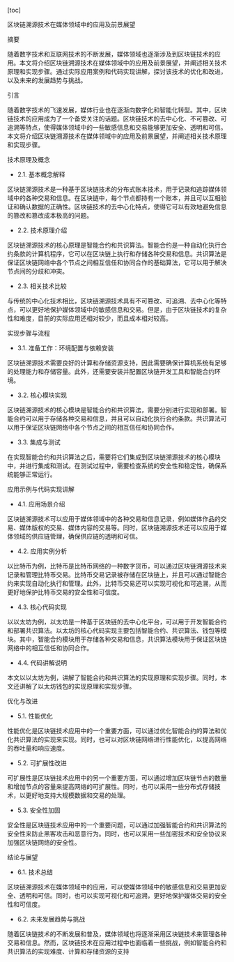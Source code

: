 
[toc]                    
                
                
区块链溯源技术在媒体领域中的应用及前景展望

摘要

随着数字技术和互联网技术的不断发展，媒体领域也逐渐涉及到区块链技术的应用。本文将介绍区块链溯源技术在媒体领域中的应用及前景展望，并阐述相关技术原理和实现步骤。通过实际应用案例和代码实现讲解，探讨该技术的优化和改进，以及未来的发展趋势与挑战。

引言

随着数字技术的飞速发展，媒体行业也在逐渐向数字化和智能化转型。其中，区块链技术的应用成为了一个备受关注的话题。区块链技术的去中心化、不可篡改、可追溯等特点，使得媒体领域中的一些敏感信息和交易能够更加安全、透明和可信。本文将介绍区块链溯源技术在媒体领域中的应用及前景展望，并阐述相关技术原理和实现步骤。

技术原理及概念

- 2.1. 基本概念解释

区块链溯源技术是一种基于区块链技术的分布式账本技术，用于记录和追踪媒体领域中的各种交易和信息。在区块链中，每个节点都持有一个账本，并且可以互相验证和确认数据的正确性。区块链技术的去中心化特点，使得它可以有效地避免信息的篡改和篡改成本极高的问题。

- 2.2. 技术原理介绍

区块链溯源技术的核心原理是智能合约和共识算法。智能合约是一种自动化执行合约条款的计算机程序，它可以在区块链上执行和存储各种交易和信息。共识算法是保证区块链网络中各个节点之间相互信任和协同合作的基础算法，它可以用于解决节点间的分歧和冲突。

- 2.3. 相关技术比较

与传统的中心化技术相比，区块链溯源技术具有不可篡改、可追溯、去中心化等特点，可以更好地保护媒体领域中的敏感信息和交易。但是，由于区块链技术的复杂性和难度，目前的实际应用还相对较少，而且成本相对较高。

实现步骤与流程

- 3.1. 准备工作：环境配置与依赖安装

区块链溯源技术需要良好的计算和存储资源支持，因此需要确保计算机系统有足够的处理能力和存储容量。此外，还需要安装并配置区块链开发工具和智能合约环境。

- 3.2. 核心模块实现

区块链溯源技术的核心模块是智能合约和共识算法，需要分别进行实现和部署。智能合约可以用于存储各种交易和信息，并且可以自动化执行合约条款。共识算法可以用于保证区块链网络中各个节点之间的相互信任和协同合作。

- 3.3. 集成与测试

在实现智能合约和共识算法之后，需要将它们集成到区块链溯源技术的核心模块中，并进行集成和测试。在测试过程中，需要检查系统的安全性和稳定性，确保系统能够正常运行。

应用示例与代码实现讲解

- 4.1. 应用场景介绍

区块链溯源技术可以应用于媒体领域中的各种交易和信息记录，例如媒体作品的交易、媒体版权的交易、媒体内容的交易等。同时，区块链溯源技术还可以应用于媒体领域的供应链管理，确保供应链的透明和可信。

- 4.2. 应用实例分析

以比特币为例，比特币是比特币网络的一种数字货币，可以通过区块链溯源技术来记录和管理比特币交易。比特币交易记录被存储在区块链上，并且可以通过智能合约来实现自动化执行和管理。此外，比特币交易还可以实现可视化和可追溯，从而更好地保护比特币交易的安全性和可信度。

- 4.3. 核心代码实现

以以太坊为例，以太坊是一种基于区块链的去中心化平台，可以用于开发智能合约和部署共识算法。以太坊的核心代码实现主要包括智能合约、共识算法、钱包等模块。其中，智能合约模块用于存储各种交易和信息，共识算法模块用于保证区块链网络中的相互信任和协同合作。

- 4.4. 代码讲解说明

本文以以太坊为例，讲解了智能合约和共识算法的实现原理和实现步骤。同时，本文还讲解了以太坊钱包的实现原理和实现步骤。

优化与改进

- 5.1. 性能优化

性能优化是区块链技术应用中的一个重要方面，可以通过优化智能合约的算法和优化共识算法的实现来实现。同时，也可以对区块链网络进行性能优化，以提高网络的吞吐量和响应速度。

- 5.2. 可扩展性改进

可扩展性是区块链技术应用中的另一个重要方面，可以通过增加区块链节点的数量和增加节点的容量来提高网络的可扩展性。同时，也可以采用一些分布式存储技术，以更好地支持大规模数据和交易的处理。

- 5.3. 安全性加固

安全性是区块链技术应用中的一个重要问题，可以通过加强智能合约和共识算法的安全性来防止黑客攻击和恶意行为。同时，也可以采用一些加密技术和安全协议来加强区块链网络的安全性。

结论与展望

- 6.1. 技术总结

区块链溯源技术在媒体领域中的应用，可以使媒体领域中的敏感信息和交易更加安全、透明和可信。同时，也可以实现可视化和可追溯，更好地保护媒体交易的安全性和可信度。

- 6.2. 未来发展趋势与挑战

随着区块链技术的不断发展和普及，媒体领域也将逐渐采用区块链技术来管理各种交易和信息。然而，区块链技术在应用过程中也面临着一些挑战，例如智能合约和共识算法的实现难度、计算和存储资源的支持

